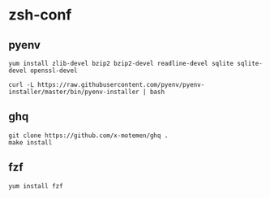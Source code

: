 # zsh-conf

## pyenv
```
yum install zlib-devel bzip2 bzip2-devel readline-devel sqlite sqlite-devel openssl-devel
```
```
curl -L https://raw.githubusercontent.com/pyenv/pyenv-installer/master/bin/pyenv-installer | bash
```

## ghq
```
git clone https://github.com/x-motemen/ghq .
make install
```

## fzf
```
yum install fzf
```
